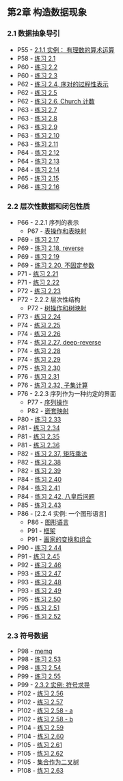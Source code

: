 ## 第2章 构造数据现象

### 2.1 数据抽象导引

* P55 - [2.1.1 实例： 有理数的算术运算](./rat.scm)
* P58 - [练习 2.1](./exercise_2_1.scm)
* P60 - [练习 2.2](./exercise_2_2.scm)
* P60 - [练习 2.3](./exercise_2_3.scm)
* P62 - [练习 2.4, 序对的过程性表示](./exercise_2_4.md)
* P62 - [练习 2.5](./exercise_2_5.md)
* P62 - [练习 2.6, Church 计数](./exercise_2_6.md)
* P63 - [练习 2.7](./exercise_2_7.scm)
* P63 - [练习 2.8](./exercise_2_8.scm)
* P63 - [练习 2.9](./exercise_2_9.md)
* P63 - [练习 2.10](./exercise_2_10.scm)
* P63 - [练习 2.11](./exercise_2_11.scm)
* P64 - [练习 2.12](./exercise_2_12.scm)
* P64 - [练习 2.13](./exercise_2_13.md)
* P64 - [练习 2.14](./exercise_2_14.md)
* P65 - [练习 2.15](./exercise_2_15.md)
* P66 - [练习 2.16](./exercise_2_16.md)

### 2.2 层次性数据和闭包性质

* P66 - 2.2.1 序列的表示
	* P67 - [表操作和表映射](./list_op_map.scm)
* P69 - [练习 2.17](./exercise_2_17.scm)
* P69 - [练习 2.18, reverse](./exercise_2_18.scm)
* P69 - [练习 2.19](./exercise_2_19.md)
* P69 - [练习 2.20, 不固定参数](./exercise_2_20.scm)
* P71 - [练习 2.21](./exercise_2_21.scm)
* P71 - [练习 2.22](./exercise_2_22.md)
* P72 - [练习 2.23](./exercise_2_23.scm)
* P72 - 2.2.2 层次性结构
	* P72 - [树操作和树映射](./tree_op_map.scm)
* P73 - [练习 2.24](./exercise_2_24.md)
* P74 - [练习 2.25](./exercise_2_25.scm)
* P74 - [练习 2.26](./exercise_2_26.scm)
* P74 - [练习 2.27, deep-reverse](./exercise_2_27.scm)
* P74 - [练习 2.28](./exercise_2_28.scm)
* P74 - [练习 2.29](./exercise_2_29.scm)
* P75 - [练习 2.30](./exercise_2_30.scm)
* P76 - [练习 2.31](./exercise_2_31.scm)
* P76 - [练习 2.32, 子集计算](./exercise_2_32.md)
* P76 - 2.2.3 序列作为一种约定的界面
	* P77 - [序列操作](./sequence_operations.scm)
	* P82 - [嵌套映射](./nested_mappings.scm)
* P80 - [练习 2.33](./exercise_2_33.scm)
* P81 - [练习 2.34](./exercise_2_34.scm)
* P81 - [练习 2.35](./exercise_2_35.scm)
* P81 - [练习 2.36](./exercise_2_36.scm)
* P82 - [练习 2.37, 矩阵乘法](./exercise_2_37.scm)
* P82 - [练习 2.38](./exercise_2_38.md)
* P82 - [练习 2.39](./exercise_2_39.scm)
* P84 - [练习 2.40](./exercise_2_40.scm)
* P84 - [练习 2.41](./exercise_2_41.scm)
* P84 - [练习 2.42, 八皇后问题](./exercise_2_42.scm)
* P85 - [练习 2.43](./exercise_2_43.md)
* P86 - [2.2.4 实例: 一个图形语言]
	* P86 - [图形语言](./picture_language.scm)
	* P91 - [框架](./picture_frames.scm)
	* P91 - [画家的变换和组合](./transform-painter.scm)
* P90 - [练习 2.44](./exercise_2_44.scm)
* P91 - [练习 2.45](./exercise_2_45.scm)
* P92 - [练习 2.46](./exercise_2_46.scm)
* P93 - [练习 2.47](./exercise_2_47.scm)
* P93 - [练习 2.48](./exercise_2_48.scm)
* P93 - [练习 2.49](./exercise_2_49.scm)
* P95 - [练习 2.50](./exercise_2_50.scm)
* P95 - [练习 2.51](./exercise_2_51.scm)
* P96 - [练习 2.52](./exercise_2_52.scm)

### 2.3 符号数据

* P98 - [memq](./memq.scm)
* P98 - [练习 2.53](./exercise_2_53.scm)
* P98 - [练习 2.54](./exercise_2_54.scm)
* P99 - [练习 2.55](./exercise_2_55.md)
* P99 - [2.3.2 实例: 符号求导](./symbol_deriv.scm)
* P102 - [练习 2.56](./exercise_2_56.scm)
* P102 - [练习 2.57](./exercise_2_57.scm)
* P102 - [练习 2.58 - a](./exercise_2_58_a.scm)
* P102 - [练习 2.58 - b](./exercise_2_58_b.scm)
* P104 - [练习 2.59](./exercise_2_59.scm)
* P104 - [练习 2.60](./exercise_2_60.md)
* P105 - [练习 2.61](./exercise_2_61_62.scm)
* P105 - [练习 2.62](./exercise_2_61_62.scm)
* P105 - [集合作为二叉树](./binary_tree_set.scm)
* P108 - [练习 2.63](./exercise_2_63.md)



